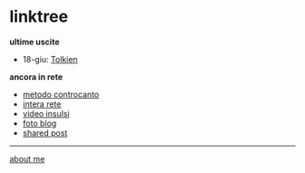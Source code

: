 # linktree   

**ultime uscite**  
- 18-giu: [Tolkien](https://cacioman.github.io/ingiro-w22y22-tolkien.html)

**ancora in rete**  
- [metodo controcanto](https://cacioman.github.io/MetodoControcanto.html)
- [intera rete](https://cacioman.github.io/interarete.html)
- [video insulsi](https://www.youtube.com/c/ClaudioGatti44)  
- [foto blog](https://flickr.com/photos/cacioman/)  
- [shared post](https://t.me/s/cacioshared)  

---    
[about me](https://about.me/cacioman) 

